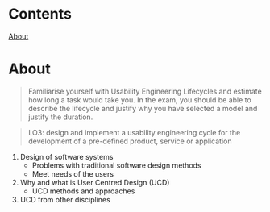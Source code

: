 
# Contents

[About](#about)

# About

> Familiarise yourself with Usability Engineering Lifecycles and estimate how long a task would take you. In the exam, you should be able to describe the lifecycle and justify why you have selected a model and justify the duration.

> LO3: design and implement a usability engineering cycle for the development of a pre-defined product, service or application

1. Design of software systems
	- Problems with traditional software design methods
	- Meet needs of the users
2. Why and what is User Centred Design (UCD)
	- UCD methods and approaches
3. UCD from other disciplines

